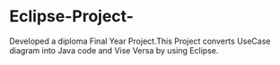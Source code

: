 # Eclipse-Project-
Developed a diploma Final Year Project.This Project converts UseCase diagram into Java code and Vise Versa by using Eclipse. 
